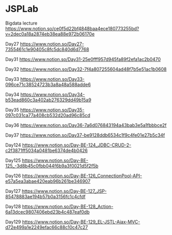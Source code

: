 # JSPLab
Bigdata lecture https://www.notion.so/ce0f5d22bf4848baa4ece180773255bd?v=2dec0a18a2874eb38ea88e972b06170e

Day27 https://www.notion.so/Day27-7355461c1e90405c8fc5dc840d6d7768

Day31 https://www.notion.so/Day31-25e0fff957d945fa89f2efa1ac2b0470

Day32 https://www.notion.so/Day32-7f4a807255604ad48f7b5e51ac1b0608

Day33 https://www.notion.so/Day33-096ce71c38524723b3a8a48a588adde6

Day34 https://www.notion.so/Day34-b53ead860c3a402ab276329dd49b15a9

Day35 https://www.notion.so/Day35-097c031ca77a408cb532d20ad96c85cd

Day36 https://www.notion.so/Day36-7a6d076843194a43bab3e5a1fbbbce2f

Day37 https://www.notion.so/Day37-be9128ddb6534c1f9c4fe01e27b5c34f

Day124 https://www.notion.so/Day-BE-124_JDBC-CRUD-2-c2f3871ff5034a0481be6374de4b0426 

Day125 https://www.notion.so/Day-BE-125_-3d8b45c0fbb044f6b9a3f0021d5f2f5b

Day126 https://www.notion.so/Day-BE-126_ConnectionPool-API-e57a5ea3abae420eab96b261be346907

Day127 https://www.notion.so/Day-BE-127_JSP-85478883ae194b57b0a3156fc1c4cfdf

Day128 https://www.notion.so/Day-BE-128_Action-6a13dcec9807406ebd23b4c487eaf0db

Day129 https://www.notion.so/Day-BE-129_EL-JSTL-Ajax-MVC-d72e499a1e2249efac66c88c10c47c27
